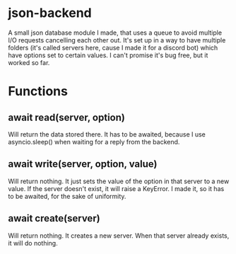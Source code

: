 # json-backend
A small json database module I made, that uses a queue to avoid multiple I/O requests cancelling each other out.
It's set up in a way to have multiple folders (it's called servers here, cause I made it for a discord bot) which have options set to certain values. 
I can't promise it's bug free, but it worked so far.

# Functions
## await read(server, option)
Will return the data stored there.
It has to be awaited, because I use asyncio.sleep() when waiting for a reply from the backend.

## await write(server, option, value)
Will return nothing. It just sets the value of the option in that server to a new value. If the server doesn't exist, it will raise a KeyError. 
I made it, so it has to be awaited, for the sake of uniformity.

## await create(server)
Will return nothing. It creates a new server. When that server already exists, it will do nothing.

